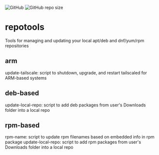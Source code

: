 ![GitHub](https://img.shields.io/github/license/bowmanjc/repotools)
![GitHub repo size](https://img.shields.io/github/repo-size/bowmanjc/repotools)

# repotools
Tools for managing and updating your local apt/deb and dnf/yum/rpm repositories

## arm
update-tailscale: script to shutdown, upgrade, and restart tailscaled for ARM-based systems

## deb-based
update-local-repo: script to add deb packages from user's Downloads folder into a local repo

## rpm-based
rpm-name: script to update rpm filenames based on embedded info in rpm package
update-local-repo: script to add rpm packages from user's Downloads folder into a local repo